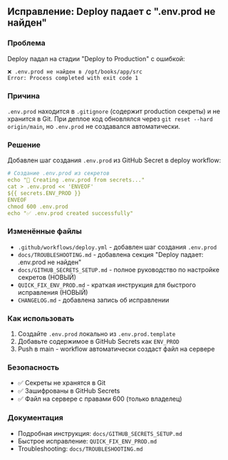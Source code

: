## Исправление: Deploy падает с ".env.prod не найден"

### Проблема

Deploy падал на стадии "Deploy to Production" с ошибкой:

```
❌ .env.prod не найден в /opt/books/app/src
Error: Process completed with exit code 1
```

### Причина

`.env.prod` находится в `.gitignore` (содержит production секреты) и не хранится в Git.
При деплое код обновлялся через `git reset --hard origin/main`, но `.env.prod` не создавался автоматически.

### Решение

Добавлен шаг создания `.env.prod` из GitHub Secret в deploy workflow:

```yaml
# Создание .env.prod из секретов
echo "📝 Creating .env.prod from secrets..."
cat > .env.prod << 'ENVEOF'
${{ secrets.ENV_PROD }}
ENVEOF
chmod 600 .env.prod
echo "✅ .env.prod created successfully"
```

### Изменённые файлы

- `.github/workflows/deploy.yml` - добавлен шаг создания `.env.prod`
- `docs/TROUBLESHOOTING.md` - добавлена секция "Deploy падает: .env.prod не найден"
- `docs/GITHUB_SECRETS_SETUP.md` - полное руководство по настройке секретов (НОВЫЙ)
- `QUICK_FIX_ENV_PROD.md` - краткая инструкция для быстрого исправления (НОВЫЙ)
- `CHANGELOG.md` - добавлена запись об исправлении

### Как использовать

1. Создайте `.env.prod` локально из `.env.prod.template`
2. Добавьте содержимое в GitHub Secrets как `ENV_PROD`
3. Push в main - workflow автоматически создаст файл на сервере

### Безопасность

- ✅ Секреты не хранятся в Git
- ✅ Зашифрованы в GitHub Secrets
- ✅ Файл на сервере с правами 600 (только владелец)

### Документация

- Подробная инструкция: `docs/GITHUB_SECRETS_SETUP.md`
- Быстрое исправление: `QUICK_FIX_ENV_PROD.md`
- Troubleshooting: `docs/TROUBLESHOOTING.md`
